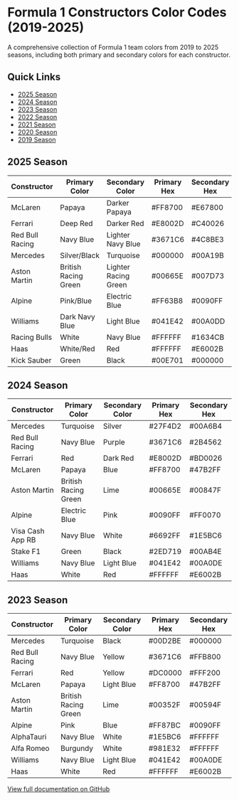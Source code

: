 # Formula 1 Constructors Color Codes (2019-2025)

A comprehensive collection of Formula 1 team colors from 2019 to 2025 seasons, including both primary and secondary colors for each constructor.

## Quick Links
- [2025 Season](#2025-season)
- [2024 Season](#2024-season)
- [2023 Season](#2023-season)
- [2022 Season](#2022-season)
- [2021 Season](#2021-season)
- [2020 Season](#2020-season)
- [2019 Season](#2019-season)

## 2025 Season

| Constructor | Primary Color | Secondary Color | Primary Hex | Secondary Hex |
|------------|---------------|-----------------|-------------|---------------|
| McLaren | Papaya | Darker Papaya | #FF8700 | #E67800 |
| Ferrari | Deep Red | Darker Red | #E8002D | #C40026 |
| Red Bull Racing | Navy Blue | Lighter Navy Blue | #3671C6 | #4C8BE3 |
| Mercedes | Silver/Black | Turquoise | #000000 | #00A19B |
| Aston Martin | British Racing Green | Lighter Racing Green | #00665E | #007D73 |
| Alpine | Pink/Blue | Electric Blue | #FF63B8 | #0090FF |
| Williams | Dark Navy Blue | Light Blue | #041E42 | #00A0DD |
| Racing Bulls | White | Navy Blue | #FFFFFF | #1634CB |
| Haas | White/Red | Red | #FFFFFF | #E6002B |
| Kick Sauber | Green | Black | #00E701 | #000000 |

## 2024 Season

| Constructor | Primary Color | Secondary Color | Primary Hex | Secondary Hex |
|------------|---------------|-----------------|-------------|---------------|
| Mercedes | Turquoise | Silver | #27F4D2 | #00A6B4 |
| Red Bull Racing | Navy Blue | Purple | #3671C6 | #2B4562 |
| Ferrari | Red | Dark Red | #E8002D | #BD0026 |
| McLaren | Papaya | Blue | #FF8700 | #47B2FF |
| Aston Martin | British Racing Green | Lime | #00665E | #00847F |
| Alpine | Electric Blue | Pink | #0090FF | #FF0070 |
| Visa Cash App RB | Navy Blue | White | #6692FF | #1E5BC6 |
| Stake F1 | Green | Black | #2ED719 | #00AB4E |
| Williams | Navy Blue | Light Blue | #041E42 | #00A0DE |
| Haas | White | Red | #FFFFFF | #E6002B |

## 2023 Season

| Constructor | Primary Color | Secondary Color | Primary Hex | Secondary Hex |
|------------|---------------|-----------------|-------------|---------------|
| Mercedes | Turquoise | Black | #00D2BE | #000000 |
| Red Bull Racing | Navy Blue | Yellow | #3671C6 | #FFB800 |
| Ferrari | Red | Yellow | #DC0000 | #FFF200 |
| McLaren | Papaya | Light Blue | #FF8700 | #47B2FF |
| Aston Martin | British Racing Green | Lime | #00352F | #00594F |
| Alpine | Pink | Blue | #FF87BC | #0090FF |
| AlphaTauri | Navy Blue | White | #1E5BC6 | #FFFFFF |
| Alfa Romeo | Burgundy | White | #981E32 | #FFFFFF |
| Williams | Navy Blue | Light Blue | #041E42 | #00A0DE |
| Haas | White | Red | #FFFFFF | #E6002B |

[View full documentation on GitHub](https://github.com/Mahshadn/f1-constructors-colour-codes)